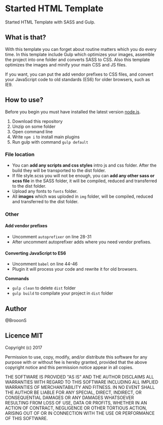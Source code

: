 # Started HTML Template
Started HTML Template with SASS and Gulp.

## What is that?

With this template you can forget about routine matters which you do every time. In this template include Gulp which optimizes your images, assemble the project into one folder and converts SASS to CSS. Also this template optimizes the images and minify your main CSS and JS files.

If you want, you can put the add vendor prefixes to CSS files, and convert your JavaScript code to old standards (ES6) for older browsers, such as IE9.

## How to use?

Before you begin you must have installed the latest version [node.js](https://nodejs.org/).

 1. Download this repository
 2. Unzip on some folder
 3. Open command line
 4. Write `npm i` to install main plugins
 5. Run gulp with command `gulp default`

### File location

 - You can **add any scripts and css styles** intro js and css folder. After the build they will be transported to the dist folder.
 - If file style.scss you will not be enough, you can **add any other sass or scss file** in the SASS folder, it will be compiled, reduced and transferred to the dist folder.
 - Upload any fonts to `fonts` folder.
 - All **images** which was uploded in `img` folder, will be compiled, reduced and transferred to the dist folder.

### Other

#### Add vendor prefixes

 - Uncomment `autoprefixer` on line 28-31
 - After uncomment autoprefixer adds where you need vendor prefixes.

#### Converting JavaScript to ES6

 - Uncomment `babel` on line 44-46
 - Plugin it will process your code and rewrite it for old browsers.

**Commands**
 - `gulp clean` to delete `dist` folder
 - `gulp build` to compilate your project in `dist` folder

## Author
@BrooonS

## Licence MIT
Copyright (c) 2017

Permission to use, copy, modify, and/or distribute this software for any purpose with or without fee is hereby granted, provided that the above copyright notice and this permission notice appear in all copies.

THE SOFTWARE IS PROVIDED "AS IS" AND THE AUTHOR DISCLAIMS ALL WARRANTIES WITH REGARD TO THIS SOFTWARE INCLUDING ALL IMPLIED WARRANTIES OF MERCHANTABILITY AND FITNESS. IN NO EVENT SHALL THE AUTHOR BE LIABLE FOR ANY SPECIAL, DIRECT, INDIRECT, OR CONSEQUENTIAL DAMAGES OR ANY DAMAGES WHATSOEVER RESULTING FROM LOSS OF USE, DATA OR PROFITS, WHETHER IN AN ACTION OF CONTRACT, NEGLIGENCE OR OTHER TORTIOUS ACTION, ARISING OUT OF OR IN CONNECTION WITH THE USE OR PERFORMANCE OF THIS SOFTWARE.

